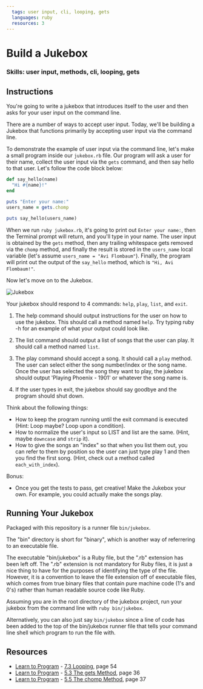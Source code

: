 ```yaml
---
  tags: user input, cli, looping, gets
  languages: ruby
  resources: 3
---
```


# Build a Jukebox

### Skills: user input, methods, cli, looping, gets

## Instructions

You're going to write a jukebox that introduces itself to the user and then asks for your user input on the command line. 

There are a number of ways to accept user input. Today, we'll be building a Jukebox that functions primarily by accepting user input via the command line. 

To demonstrate the example of user input via the command line, let's make a small program inside our `jukebox.rb` file. Our program will ask a user for their name, collect the user input via the `gets` command, and then say hello to that user. Let's follow the code block below:

```ruby
def say_hello(name)
  "Hi #{name}!"
end

puts "Enter your name:"
users_name = gets.chomp

puts say_hello(users_name)
```

When we run `ruby jukebox.rb`, it's going to print out `Enter your name:`, then the Terminal prompt will return, and you'll type in your name. The user input is obtained by the `gets` method, then any trailing whitespace gets removed via the `chomp` method, and finally the result is stored in the `users_name` local variable (let's assume `users_name = "Avi Flombaum"`). Finally, the program will print out the output of the `say_hello` method, which is `"Hi, Avi Flombaum!"`.

Now let's move on to the Jukebox.

![Jukebox](https://camo.githubusercontent.com/fcdfb7f86db18e9a497747c8d6f4283a8a136f76/687474703a2f2f646c2e64726f70626f7875736572636f6e74656e742e636f6d2f732f6f7764666a69356c6a71756264686e2f323031342d30312d3239253230617425323031312e3130253230414d2e706e67)

Your jukebox should respond to 4 commands: `help`, `play`, `list`, and `exit`.

1. The help command should output instructions for the user on how to use the jukebox. This should call a method named `help`. Try typing ruby -h for an example of what your output could look like.

2. The list command should output a list of songs that the user can play. It should call a method named `list`. 

3. The play command should accept a song. It should call a `play` method. The user can select either the song number/index or the song name. Once the user has selected the song they want to play, the jukebox should output 'Playing Phoenix - 1901' or whatever the song name is.

4. If the user types in exit, the jukebox should say goodbye and the program should shut down.

Think about the following things:
  * How to keep the program running until the exit command is
executed (Hint: Loop maybe? Loop upon a condition).
  * How to normalize the user's input so LIST and list are the
same. (Hint, maybe `downcase` and `strip` it).
  * How to give the songs an "index" so that when you list them
out, you can refer to them by position so the user can just
type play 1 and then you find the first song. (Hint, check
out a method called `each_with_index`).

Bonus:
  * Once you get the tests to pass, get creative! Make the Jukebox your own. For example, you could actually make the songs play.

## Running Your Jukebox 

Packaged with this repository is a runner file `bin/jukebox`.

The "bin" directory is short for "binary", which is another way of referrering to an executable file.

The executable "bin/jukebox" is a Ruby file, but the ".rb" extension has
been left off. The ".rb" extension is not mandatory for Ruby files, it
is just a nice thing to have for the purposes of identifying the type of
the file. However, it is a convention to leave the file extension off of
executable files, which comes from true binary files that contain pure
machine code (1's and 0's) rather than human readable source code like
Ruby.

Assuming you are in the root directory of the jukebox project, run your jukebox from the command line with `ruby bin/jukebox`.

Alternatively, you can also just say `bin/jukebox` since a line of
code has been added to the top of the bin/jukebox runner file that tells
your command line shell which program to run the file with.

## Resources
* [Learn to Program](http://books.flatironschool.com/books/43?page=54) - [7.3 Looping](http://books.flatironschool.com/books/43?page=54), page 54
* [Learn to Program](http://books.flatironschool.com/books/43?page=36) - [5.3 The gets Method](http://books.flatironschool.com/books/43?page=36), page 36
* [Learn to Program](http://books.flatironschool.com/books/43?page=37) - [5.5 The chomp Method](http://books.flatironschool.com/books/43?page=37), page 37

